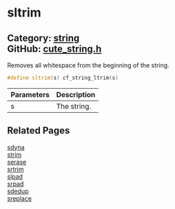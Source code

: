 [//]: # (This file is automatically generated by Cute Framework's docs parser.)
[//]: # (Do not edit this file by hand!)
[//]: # (See: https://github.com/RandyGaul/cute_framework/blob/master/samples/docs_parser.cpp)
[](../header.md ':include')

# sltrim

Category: [string](/api_reference?id=string)  
GitHub: [cute_string.h](https://github.com/RandyGaul/cute_framework/blob/master/include/cute_string.h)  
---

Removes all whitespace from the beginning of the string.

```cpp
#define sltrim(s) cf_string_ltrim(s)
```

Parameters | Description
--- | ---
s | The string.

## Related Pages

[sdyna](/string/sdyna.md)  
[strim](/string/strim.md)  
[serase](/string/serase.md)  
[srtrim](/string/srtrim.md)  
[slpad](/string/slpad.md)  
[srpad](/string/srpad.md)  
[sdedup](/string/sdedup.md)  
[sreplace](/string/sreplace.md)  
